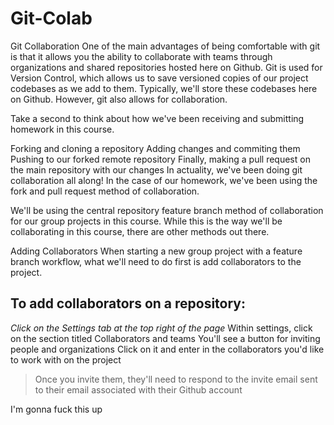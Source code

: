 # Git-Colab

Git Collaboration
One of the main advantages of being comfortable with git is that it allows you the ability to collaborate with teams through organizations and shared repositories hosted here on Github. Git is used for Version Control, which allows us to save versioned copies of our project codebases as we add to them. Typically, we'll store these codebases here on Github. However, git also allows for collaboration.

Take a second to think about how we've been receiving and submitting homework in this course.

Forking and cloning a repository
Adding changes and commiting them
Pushing to our forked remote repository
Finally, making a pull request on the main repository with our changes
In actuality, we've been doing git collaboration all along! In the case of our homework, we've been using the fork and pull request method of collaboration.

We'll be using the central repository feature branch method of collaboration for our group projects in this course. While this is the way we'll be collaborating in this course, there are other methods out there.


Adding Collaborators
When starting a new group project with a feature branch workflow, what we'll need to do first is add collaborators to the project.

## To add collaborators on a repository:

*Click on the Settings tab at the top right of the page*
Within settings, click on the section titled Collaborators and teams
You'll see a button for inviting people and organizations
Click on it and enter in the collaborators you'd like to work with on the project

> Once you invite them, they'll need to respond to the invite email sent to their email associated with their Github account

I'm gonna fuck this up
